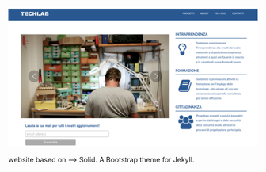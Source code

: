 ![Screenshoot](./assets/images/ScreenShot.png)







website based on --> Solid. A Bootstrap theme for Jekyll.
